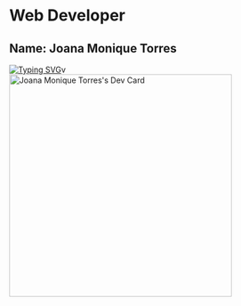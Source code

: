 # Web Developer
## Name: Joana Monique Torres
[![Typing SVG](https://readme-typing-svg.herokuapp.com?color=%2334DAC7&lines=Hi!+Welcome%2C+I+am+Jam;I+am+BSIT+student)](https://git.io/typing-svg)v
<a href="https://app.daily.dev/JamDev"><img src="https://api.daily.dev/devcards/c4eac7bacab043588d76096e4bbc61a6.png?r=hoz" width="400" alt="Joana Monique Torres's Dev Card"/></a>
